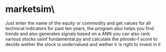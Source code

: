 # marketsim\
Just enter the name of the equity or commodity and get values for all technical indicators for past ten years, the program also helps you find trends and also generates signals based on a ANN
you can also rank various stocks usinf fundamental.py and calculate the pitroski-f score to decide wether the stock is undervalued and wether ir is right to invest in it

